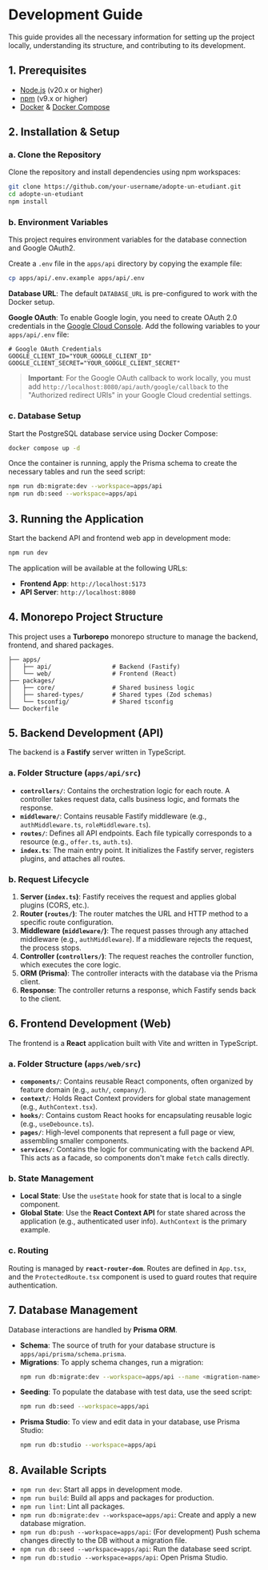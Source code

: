 # Development Guide

This guide provides all the necessary information for setting up the project locally, understanding its structure, and contributing to its development.

## 1. Prerequisites

- [Node.js](https://nodejs.org/) (v20.x or higher)
- [npm](https://www.npmjs.com/) (v9.x or higher)
- [Docker](https://www.docker.com/) & [Docker Compose](https://docs.docker.com/compose/)

## 2. Installation & Setup

### a. Clone the Repository

Clone the repository and install dependencies using npm workspaces:

```bash
git clone https://github.com/your-username/adopte-un-etudiant.git
cd adopte-un-etudiant
npm install
```

### b. Environment Variables

This project requires environment variables for the database connection and Google OAuth2.

Create a `.env` file in the `apps/api` directory by copying the example file:

```bash
cp apps/api/.env.example apps/api/.env
```

**Database URL**: The default `DATABASE_URL` is pre-configured to work with the Docker setup.

**Google OAuth**: To enable Google login, you need to create OAuth 2.0 credentials in the [Google Cloud Console](https://console.cloud.google.com/apis/credentials). Add the following variables to your `apps/api/.env` file:

```env
# Google OAuth Credentials
GOOGLE_CLIENT_ID="YOUR_GOOGLE_CLIENT_ID"
GOOGLE_CLIENT_SECRET="YOUR_GOOGLE_CLIENT_SECRET"
```

> **Important**: For the Google OAuth callback to work locally, you must add `http://localhost:8080/api/auth/google/callback` to the "Authorized redirect URIs" in your Google Cloud credential settings.

### c. Database Setup

Start the PostgreSQL database service using Docker Compose:

```bash
docker compose up -d
```

Once the container is running, apply the Prisma schema to create the necessary tables and run the seed script:

```bash
npm run db:migrate:dev --workspace=apps/api
npm run db:seed --workspace=apps/api
```

## 3. Running the Application

Start the backend API and frontend web app in development mode:

```bash
npm run dev
```

The application will be available at the following URLs:
- **Frontend App**: `http://localhost:5173`
- **API Server**: `http://localhost:8080`

## 4. Monorepo Project Structure

This project uses a **Turborepo** monorepo structure to manage the backend, frontend, and shared packages.

```
├── apps/
│   ├── api/                 # Backend (Fastify)
│   └── web/                 # Frontend (React)
├── packages/
│   ├── core/                # Shared business logic
│   ├── shared-types/        # Shared types (Zod schemas)
│   └── tsconfig/            # Shared tsconfig
└── Dockerfile
```

## 5. Backend Development (API)

The backend is a **Fastify** server written in TypeScript.

### a. Folder Structure (`apps/api/src`)

- **`controllers/`**: Contains the orchestration logic for each route. A controller takes request data, calls business logic, and formats the response.
- **`middleware/`**: Contains reusable Fastify middleware (e.g., `authMiddleware.ts`, `roleMiddleware.ts`).
- **`routes/`**: Defines all API endpoints. Each file typically corresponds to a resource (e.g., `offer.ts`, `auth.ts`).
- **`index.ts`**: The main entry point. It initializes the Fastify server, registers plugins, and attaches all routes.

### b. Request Lifecycle

1.  **Server (`index.ts`)**: Fastify receives the request and applies global plugins (CORS, etc.).
2.  **Router (`routes/`)**: The router matches the URL and HTTP method to a specific route configuration.
3.  **Middleware (`middleware/`)**: The request passes through any attached middleware (e.g., `authMiddleware`). If a middleware rejects the request, the process stops.
4.  **Controller (`controllers/`)**: The request reaches the controller function, which executes the core logic.
5.  **ORM (Prisma)**: The controller interacts with the database via the Prisma client.
6.  **Response**: The controller returns a response, which Fastify sends back to the client.

## 6. Frontend Development (Web)

The frontend is a **React** application built with Vite and written in TypeScript.

### a. Folder Structure (`apps/web/src`)

- **`components/`**: Contains reusable React components, often organized by feature domain (e.g., `auth/`, `company/`).
- **`context/`**: Holds React Context providers for global state management (e.g., `AuthContext.tsx`).
- **`hooks/`**: Contains custom React hooks for encapsulating reusable logic (e.g., `useDebounce.ts`).
- **`pages/`**: High-level components that represent a full page or view, assembling smaller components.
- **`services/`**: Contains the logic for communicating with the backend API. This acts as a facade, so components don't make `fetch` calls directly.

### b. State Management

- **Local State**: Use the `useState` hook for state that is local to a single component.
- **Global State**: Use the **React Context API** for state shared across the application (e.g., authenticated user info). `AuthContext` is the primary example.

### c. Routing

Routing is managed by **`react-router-dom`**. Routes are defined in `App.tsx`, and the `ProtectedRoute.tsx` component is used to guard routes that require authentication.

## 7. Database Management

Database interactions are handled by **Prisma ORM**.

- **Schema**: The source of truth for your database structure is `apps/api/prisma/schema.prisma`.
- **Migrations**: To apply schema changes, run a migration:
  ```bash
  npm run db:migrate:dev --workspace=apps/api --name <migration-name>
  ```
- **Seeding**: To populate the database with test data, use the seed script:
  ```bash
  npm run db:seed --workspace=apps/api
  ```
- **Prisma Studio**: To view and edit data in your database, use Prisma Studio:
  ```bash
  npm run db:studio --workspace=apps/api
  ```

## 8. Available Scripts

- `npm run dev`: Start all apps in development mode.
- `npm run build`: Build all apps and packages for production.
- `npm run lint`: Lint all packages.
 - `npm run db:migrate:dev --workspace=apps/api`: Create and apply a new database migration.
 - `npm run db:push --workspace=apps/api`: (For development) Push schema changes directly to the DB without a migration file.
 - `npm run db:seed --workspace=apps/api`: Run the database seed script.
 - `npm run db:studio --workspace=apps/api`: Open Prisma Studio.